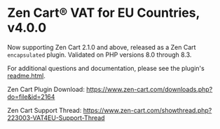 # Zen Cart&reg; VAT for EU Countries, v4.0.0
Now supporting Zen Cart 2.1.0 and above, released as a Zen Cart `encapsulated` plugin.  Validated on PHP versions 8.0 through 8.3.

For additional questions and documentation, please see the plugin's [readme.html](https://vinosdefrutastropicales.com/product_extra_files/vat4eu/readme.html).

Zen Cart Plugin Download: https://www.zen-cart.com/downloads.php?do=file&id=2164

Zen Cart Support Thread: https://www.zen-cart.com/showthread.php?223003-VAT4EU-Support-Thread
